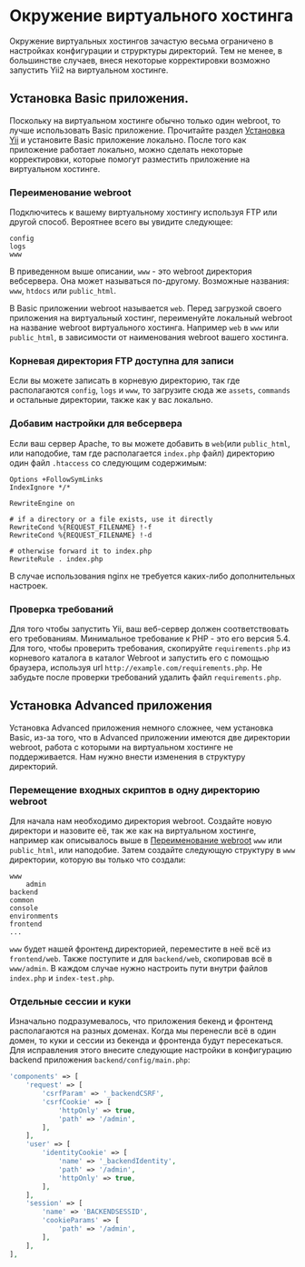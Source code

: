 Окружение виртуального хостинга
==========================

Окружение виртуальных хостингов зачастую весьма ограничено в настройках конфигурации и струрктуры директорий.
Тем не менее, в большинстве случаев, внеся некоторые корректировки возможно запустить Yii2 на виртуальном хостинге.

Установка Basic приложения.
---------------------------

Поскольку на виртуальном хостинге обычно только один webroot, то лучше использовать Basic приложение. Прочитайте раздел
[Установка Yii](start-installation.md) и установите Basic приложение локально. После того как приложение работает локально,
можно сделать некоторые корректировки, которые помогут разместить приложение на виртуальном хостинге.

### Переименование webroot <span id="renaming-webroot"></span>

Подключитесь к вашему виртуальному хостингу используя FTP или другой способ. Вероятнее всего вы увидите следующее: 
 
```
config
logs
www
```

В приведенном выше описании, `www` - это webroot директория вебсервера. Она может называться по-другому. Возможные названия:
`www`, `htdocs` или `public_html`.

В Basic приложении webroot называется `web`. Перед загрузкой своего приложения на виртуальный хостинг, переименуйте 
локальный webroot на название webroot виртуального хостинга. Например `web` в `www` или `public_html`, в зависимости от
наименования webroot вашего хостинга.

### Корневая директория FTP доступна для записи

Если вы можете записать в корневую директорию, так где располагаются `config`, `logs` и `www`, то загрузите сюда же
`assets`, `commands` и остальные директории, также как у вас локально.

### Добавим настройки для вебсервера <span id="add-extras-for-webserver"></span>

Если ваш сервер Apache, то вы можете добавить в `web`(или `public_html`, или наподобие, там где располагается `index.php` файл)
директорию один файл `.htaccess` со следующим содержимым:

```
Options +FollowSymLinks
IndexIgnore */*

RewriteEngine on

# if a directory or a file exists, use it directly
RewriteCond %{REQUEST_FILENAME} !-f
RewriteCond %{REQUEST_FILENAME} !-d

# otherwise forward it to index.php
RewriteRule . index.php
```

В случае использования nginx не требуется каких-либо дополнительных настроек.

### Проверка требований

Для того чтобы запустить Yii, ваш веб-сервер должен соответствовать его требованиям. Минимальное требование к PHP - это 
его версия 5.4. Для того, чтобы проверить требования, скопируйте `requirements.php` из корневого каталога в каталог Webroot
и запустить его с помощью браузера, используя url `http://example.com/requirements.php`. Не забудьте после проверки требований 
удалить файл `requirements.php`.

Установка Advanced приложения
---------------------------------

Установка Advanced приложения немного сложнее, чем установка Basic, из-за того, что в Advanced приложении 
имеются две директории webroot, работа с которыми на виртуальном хостинге не поддерживается. Нам нужно внести изменения 
в структуру директорий.

### Перемещение входных скриптов в одну директорию webroot

Для начала нам необходимо директория webroot. Создайте новую директори и назовите её, так же как на виртуальном хостинге,
например как описывалось выше в [Переименование webroot](#renaming-webroot) `www` или `public_html`, или наподобие.
Затем создайте следующую структуру в `www` директории, которую вы только что создали:  

```
www
    admin
backend
common
console
environments
frontend
...
```

`www` будет нашей фронтенд директорией, переместите в неё всё из `frontend/web`. Также поступите и для  `backend/web`,
скопировав всё в `www/admin`. В каждом случае нужно настроить пути внутри файлов `index.php` и `index-test.php`.

### Отдельные сессии и куки
  
Изначально подразумевалось, что приложения бекенд и фронтенд располагаются на разных доменах. Когда мы перенесли всё в
один домен, то куки и сессии из бекенда и фронтенда будут пересекаться. Для исправления этого внесите следующие настройки
в конфигурацию backend приложения `backend/config/main.php`:

```php
'components' => [
    'request' => [
        'csrfParam' => '_backendCSRF',
        'csrfCookie' => [
            'httpOnly' => true,
            'path' => '/admin',
        ],
    ],
    'user' => [
        'identityCookie' => [
            'name' => '_backendIdentity',
            'path' => '/admin',
            'httpOnly' => true,
        ],
    ],
    'session' => [
        'name' => 'BACKENDSESSID',
        'cookieParams' => [
            'path' => '/admin',
        ],
    ],
],
```
